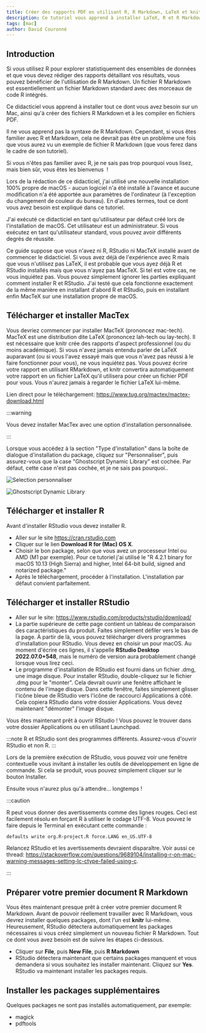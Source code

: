 ```yaml
---
title: Créer des rapports PDF en utilisant R, R Markdown, LaTeX et knitr sur mac os
description: Ce tutoriel vous apprend à installer LaTeX, R et R Markdown sur macOS. Il vous guide également dans la création de votre premier fichier R Markdown et montre comment le compiler dans un fichier PDF à l'aide de knitr
tags: [mac]
author: David Couronné
---
```


## Introduction

Si vous utilisez R pour explorer statistiquement des ensembles de données et que vous devez rédiger des rapports détaillant vos résultats, vous pouvez bénéficier de l'utilisation de R Markdown. Un fichier R Markdown est essentiellement un fichier Markdown standard avec des morceaux de code R intégrés.

<!--truncate-->

Ce didacticiel vous apprend à installer tout ce dont vous avez besoin sur un Mac, ainsi qu'à créer des fichiers R Markdown et à les compiler en fichiers PDF.

Il ne vous apprend pas la syntaxe de R Markdown. Cependant, si vous êtes familier avec R et Markdown, cela ne devrait pas être un problème une fois que vous aurez vu un exemple de fichier R Markdown (que vous ferez dans le cadre de son tutoriel).

Si vous n'êtes pas familier avec R, je ne sais pas trop pourquoi vous lisez, mais bien sûr, vous êtes les bienvenus  !

Lors de la rédaction de ce didacticiel, j'ai utilisé une nouvelle installation 100% propre de macOS - aucun logiciel n'a été installé à l'avance et aucune modification n'a été apportée aux paramètres de l'ordinateur (à l'exception du changement de couleur du bureau). En d'autres termes, tout ce dont vous avez besoin est expliqué dans ce tutoriel.

J'ai exécuté ce didacticiel en tant qu'utilisateur par défaut créé lors de l'installation de macOS. Cet utilisateur est un administrateur. Si vous exécutez en tant qu'utilisateur standard, vous pouvez avoir différents degrés de réussite.

Ce guide suppose que vous n'avez ni R, RStudio ni MacTeX installé avant de commencer le didacticiel. Si vous avez déjà de l'expérience avec R mais que vous n'utilisez pas LaTeX, il est probable que vous ayez déjà R et RStudio installés mais que vous n'ayez pas MacTeX. Si tel est votre cas, ne vous inquiétez pas. Vous pouvez simplement ignorer les parties expliquant comment installer R et RStudio. J'ai testé que cela fonctionne exactement de la même manière en installant d'abord R et RStudio, puis en installant enfin MacTeX sur une installation propre de macOS.

## Télécharger et installer MacTex

Vous devriez commencer par installer MacTeX (prononcez mac-tech). MacTeX est une distribution dite LaTeX (prononcez lah-tech ou lay-tech). Il est nécessaire que knitr crée des rapports d'aspect professionnel (ou du moins académique). Si vous n'avez jamais entendu parler de LaTeX auparavant (ou si vous l'avez essayé mais que vous n'avez pas réussi à le faire fonctionner pour vous), ne vous inquiétez pas. Vous pouvez écrire votre rapport en utilisant RMarkdown, et knitr convertira automatiquement votre rapport en un fichier LaTeX qu'il utilisera pour créer un fichier PDF pour vous. Vous n'aurez jamais à regarder le fichier LaTeX lui-même.

Lien direct pour le téléchargement: https://www.tug.org/mactex/mactex-download.html

:::warning

Vous devez installer MacTex avec une option d'installation personnalisée.

:::

Lorsque vous accédez à la section "Type d'installation" dans la boîte de dialogue d'installation du package, cliquez sur "Personnaliser", puis assurez-vous que la case "Ghostscript Dynamic Library" est cochée. Par défaut, cette case n'est pas cochée, et je ne sais pas pourquoi..

![Selection personnaliser](https://res.cloudinary.com/dpw19qolx/image/upload/v1657869662/mactex_install1.png)

![Ghostscript Dynamic Library](https://res.cloudinary.com/dpw19qolx/image/upload/v1657869636/mactex_install2.png)

## Télécharger et installer R

Avant d'installer RStudio vous devez installer R.

- Aller sur le site https://cran.rstudio.com
- Cliquer sur le lien **Download R for (Mac) OS X**.
- Choisir le bon package, selon que vous avez un processeur Intel ou AMD (M1 par exemple). Pour ce tutoriel j'ai utilisé le "R 4.2.1 binary for macOS 10.13 (High Sierra) and higher, Intel 64-bit build, signed and notarized package."
- Après le téléchargement, procéder à l'installation. L'installation par défaut convient parfaitement.

## Télécharger et installer RStudio

- Aller sur le site: https://www.rstudio.com/products/rstudio/download/
- La partie supérieure de cette page contient un tableau de comparaison des caractéristiques du produit. Faites simplement défiler vers le bas de la page. À partir de là, vous pouvez télécharger divers programmes d'installation pour RStudio. Vous devez en choisir un pour macOS. Au moment d'écrire ces lignes, il s'appelle **RStudio Desktop 2022.07.0+548**, mais le numéro de version aura probablement changé lorsque vous lirez ceci.
- Le programme d'installation de RStudio est fourni dans un fichier .dmg, une image disque. Pour installer RStudio, double-cliquez sur le fichier .dmg pour le "monter". Cela devrait ouvrir une fenêtre affichant le contenu de l'image disque. Dans cette fenêtre, faites simplement glisser l'icône bleue de RStudio vers l'icône de raccourci Applications à côté. Cela copiera RStudio dans votre dossier Applications. Vous devez maintenant "démonter" l'image disque.

Vous êtes maintenant prêt à ouvrir RStudio ! Vous pouvez le trouver dans votre dossier Applications ou en utilisant Launchpad.

:::note
R et RStudio sont des programmes différents. Assurez-vous d'ouvrir RStudio et non R.
:::

Lors de la première exécution de RStudio, vous pouvez voir une fenêtre contextuelle vous invitant à installer les outils de développement en ligne de commande. Si cela se produit, vous pouvez simplement cliquer sur le bouton Installer.

Ensuite vous n'aurez plus qu'à attendre... longtemps !

:::caution

R peut vous donner des avertissements comme des lignes rouges. Ceci est facilement résolu en forçant R à utiliser le codage UTF-8. Vous pouvez le faire depuis le Terminal en exécutant cette commande :

```bash
defaults write org.R-project.R force.LANG en_US.UTF-8
```

Relancez RStudio et les avertissements devraient disparaître. Voir aussi ce thread: https://stackoverflow.com/questions/9689104/installing-r-on-mac-warning-messages-setting-lc-ctype-failed-using-c.

:::

## Préparer votre premier document R Markdown

Vous êtes maintenant presque prêt à créer votre premier document R Markdown. Avant de pouvoir réellement travailler avec R Markdown, vous devrez installer quelques packages, dont l'un est **knitr** lui-même. Heureusement, RStudio détectera automatiquement les packages nécessaires si vous créez simplement un nouveau fichier R Markdown. Tout ce dont vous avez besoin est de suivre les étapes ci-dessous.

- Cliquer sur **File**, puis **New File**, puis **R Markdown**
- RStudio détectera maintenant que certains packages manquent et vous demandera si vous souhaitez les installer maintenant. Cliquez sur **Yes**. RStudio va maintenant installer les packages requis.

## Installer les packages supplémentaires

Quelques packages ne sont pas installés automatiquement, par exemple:

- magick
- pdftools
